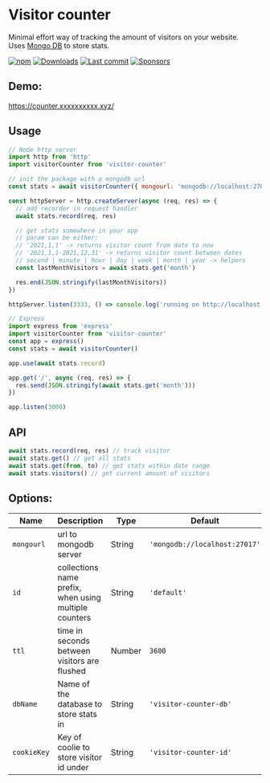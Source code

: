 # Visitor counter

Minimal effort way of tracking the amount of visitors on your website.  
Uses [Mongo DB](https://www.mongodb.com/) to store stats.

[![npm](https://img.shields.io/npm/v/visitor-counter)](https://www.npmjs.com/package/visitor-counter)
[![Downloads](https://img.shields.io/npm/dt/visitor-counter)](https://www.npmjs.com/package/visitor-counter)
[![Last commit](https://img.shields.io/github/last-commit/erikthalen/visitor-counter)](https://github.com/erikthalen/visitor-counter/commits/main)
[![Sponsors](https://img.shields.io/github/sponsors/erikthalen)](https://github.com/erikthalen)

## Demo:

https://counter.xxxxxxxxxx.xyz/

## Usage

```js
// Node http server
import http from 'http'
import visitorCounter from 'visitor-counter'

// init the package with a mongodb url
const stats = await visitorCounter({ mongourl: 'mongodb://localhost:27017/' })

const httpServer = http.createServer(async (req, res) => {
  // add recorder in request handler
  await stats.record(req, res)

  // get stats somewhere in your app
  // param can be either:
  // '2021,1,1' -> returns visitor count from date to now
  // '2021,1,1-2021,12,31' -> returns visitor count between dates
  // second | minute | hour | day | week | month | year -> helpers
  const lastMonthVisitors = await stats.get('month')

  res.end(JSON.stringify(lastMonthVisitors))
})

httpServer.listen(3333, () => console.log('running on http://localhost:3333'))
```

```js
// Express
import express from 'express'
import visitorCounter from 'visitor-counter'
const app = express()
const stats = await visitorCounter()

app.use(await stats.record)

app.get('/', async (req, res) => {
  res.send(JSON.stringify(await stats.get('month')))
})

app.listen(3000)
```

## API

```js
await stats.record(req, res) // track visitor
await stats.get() // get all stats
await stats.get(from, to) // get stats within date range
await stats.visitors() // get current amount of visitors
```

## Options:
| Name | Description | Type | Default |
|----------|-------------------------------------------------------|--------|------------------------------|
| `mongourl` | url to mongodb server | String | `'mongodb://localhost:27017'` |
| `id` | collections name prefix, when using multiple counters | String | `'default'` |
| `ttl` | time in seconds between visitors are flushed | Number | `3600` |
| `dbName` | Name of the database to store stats in | String | `'visitor-counter-db'` |
| `cookieKey` | Key of coolie to store visitor id under | String | `'visitor-counter-id'` |

